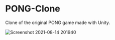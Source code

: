 # PONG-Clone
Clone of the original PONG game made with Unity.

![Screenshot 2021-08-14 201940](https://user-images.githubusercontent.com/35128994/129450253-d5a6da2a-b1b1-4182-b5ea-77f04f70c905.png)
